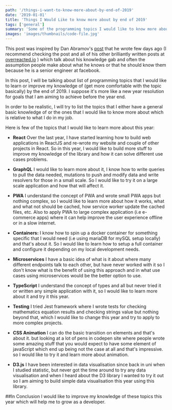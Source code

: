 ```yaml
---
path: '/things-i-want-to-know-more-about-by-end-of-2019'
date: '2019-01-01'
title: 'Things I Would Like to know more about by end of 2019'
tags: ['general']
summary: 'Some of the programming topics I would like to know more about by the end of the year'
images: 'images/thumbnails/code-file.jpg'
---
```


This post was inspired by Dan Abramov's [post](https://overreacted.io/things-i-dont-know-as-of-2018/) that he wrote few days ago (I recommend checking the post and all of his other brilliantly written posts at [overreacted.io](https://overreacted.io) ) which talk about his knowledge gab and often the assumption people make about what he knows or that he should know them because he is a senior engineer at facebook.

In this post, I will be talking about list of programming topics that I would like to learn or improve my knowledge of (get more comfortable with the topic basically) by the end of 2019. I suppose it's more like a new year resolution for goals that I am aiming to achieve before the year end.

In order to be realistic, I will try to list the topics that I either have a general basic knowledge of or the ones that I would like to know more about which is relative to what I do in my job.

Here is few of the topics that I would like to learn more about this year:

- **React** Over the last year, I have started learning how to build web applications in ReactJS and re-wrote my website and couple of other projects in React. So in this year, I would like to build more stuff to improve my knowledge of the library and how it can solve different use cases problems.

- **GraphQL** I would like to learn more about it, I know how to write queries to pull the data needed, mutations to push and modify data and write resolvers for those in a small scale. So I would like to try it on a large scale application and how that will affect it.

* **PWA** I understand the concept of PWA and wrote small PWA apps but nothing complex, so I would like to learn more about how it works, what and what not should be cached, how service worker update the cached files, etc. Also to apply PWA to large complex application (i.e e-commerce apps) where it can help improve the user experience offline or in a slow internet.

* **Containers:**
  I know how to spin up a docker container for something specific that I would need (i.e using mariaDB for mySQL setup locally) and that's about it. So I would like to learn how to setup a full container and configure it depending on my local development needs.

* **Microservices**
  I have a basic idea of what is it about where many different endpoints talk to each other, but have never worked with it so I don't know what is the benefit of using this approach and in what use cases using microservices would be the better option to use.

* **TypeScript** I understand the concept of types and all but never tried it or written any simple application with it, so I would like to learn more about it and try it this year.

* **Testing** I tried Jest framework where I wrote tests for checking mathematics equation results and checking strings value but nothing beyond that, which I would like to change this year and try to apply to more complex projects.

* **CSS Animation** I can do the basic transition on elements and that's about it. but looking at a lot of pens in codepen site where people wrote some amazing stuff that you would expect to have some element of javaScript which end up being not the case at all and that's impressive. so I would like to try it and learn more about animation.

* **D3.js** I have been interested in data visualisation since back in uni when I studied statistic, but never got the time around to try any data visualisation and when I heard about the D3 library I wanted to try it out so I am aiming to build simple data visualisation this year using this library.

##In Conclusion
I would like to improve my knowledge of these topics this year which will help me to grow as a developer.
